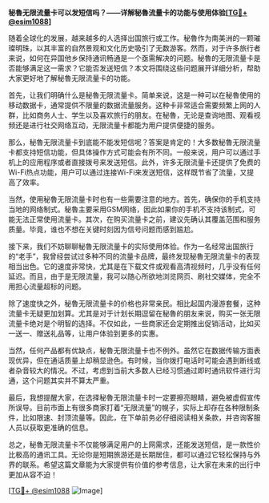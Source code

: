**秘魯无限流量卡可以发短信吗？——详解秘魯流量卡的功能与使用体验[[TG💪+ @esim1088](https://t.me/s/esim1088)]**

随着全球化的发展，越来越多的人选择出国旅行或工作。秘魯作为南美洲的一颗璀璨明珠，以其丰富的自然景观和文化历史吸引了无数游客。然而，对于许多旅行者来说，如何在异国他乡保持通讯畅通是一个亟需解决的问题。秘魯的无限流量卡是否能够满足这一需求？它能否发送短信？本文将围绕这些问题展开详细分析，帮助大家更好地了解秘魯无限流量卡的功能。

首先，让我们明确什么是秘魯无限流量卡。简单来说，这是一种可以在秘魯使用的移动数据卡，通常提供不限量的数据流量服务。这种卡非常适合需要频繁上网的人群，比如商务人士、学生以及喜欢旅行的朋友。在秘魯，无论是查询地图、观看视频还是进行社交网络互动，无限流量卡都能为用户提供便捷的服务。

那么，秘魯无限流量卡到底能不能发短信呢？答案是肯定的！大多数秘魯无限流量卡都支持短信功能，但具体操作方式可能会有所不同。一般来说，用户可以通过手机上的应用程序或者直接拨号来发送短信。此外，许多无限流量卡还提供了免费的Wi-Fi热点功能，用户可以通过连接Wi-Fi来发送短信，这样既节省了流量，又提高了效率。

当然，使用秘魯无限流量卡时也有一些需要注意的地方。首先，确保你的手机支持当地的网络制式。秘魯主要采用GSM网络，因此如果你的手机不支持该制式，可能无法正常使用流量卡。其次，在购买流量卡之前，建议先确认其覆盖范围和服务质量。毕竟，谁也不想在关键时刻因为信号问题而感到尴尬。

接下来，我们不妨聊聊秘魯无限流量卡的实际使用体验。作为一名经常出国旅行的“老手”，我曾经尝试过多种不同的流量卡品牌，最终发现秘魯无限流量卡的表现相当出色。它的速度非常快，尤其是在下载文件或观看高清视频时，几乎没有任何延迟。而且，由于是无限流量，我可以随心所欲地浏览网页、刷社交媒体，完全不用担心流量超标的问题。

除了速度快之外，秘魯无限流量卡的价格也非常亲民。相比起国内漫游套餐，这种流量卡无疑更加划算。尤其是对于计划长期逗留在秘魯的朋友来说，购买一张无限流量卡绝对是个明智的选择。不仅如此，一些商家还会定期推出促销活动，比如买一送一、赠送礼品等，让用户体验到更多的实惠。

当然，任何产品都有优缺点，秘魯无限流量卡也不例外。虽然它在数据传输方面表现优异，但在通话质量上却稍显逊色。有时候，当你拨打电话时可能会遇到断线或者杂音较大的情况。不过，考虑到当前大多数人已经习惯通过即时通讯软件进行沟通，这个问题其实并不算太严重。

最后，我想提醒大家，在选择秘魯无限流量卡时一定要擦亮眼睛，避免被虚假宣传所误导。目前市面上有很多商家打着“无限流量”的幌子，实际上却存在各种限制条件，比如限速、封顶流量等。因此，在下单前务必仔细阅读相关条款，并咨询客服人员以获取更准确的信息。

总之，秘魯无限流量卡不仅能够满足用户的上网需求，还能发送短信，是一款性价比极高的通讯工具。无论你是短期旅游还是长期居住，都可以通过它轻松保持与外界的联系。希望这篇文章能为大家提供有价值的参考信息，让大家在未来的出行中更加从容不迫！

[[TG💪+ @esim1088](https://t.me/s/esim1088) ![Image](https://i.postimg.cc/4NQfJmqS/Snipaste-2025-05-13-00-14-12.png)]
